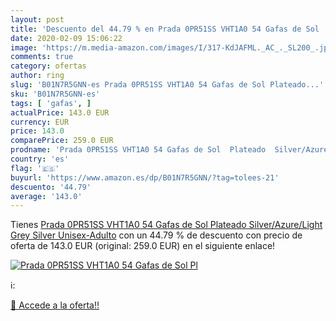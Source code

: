 ```yaml
---
layout: post
title: 'Descuento del 44.79 % en Prada 0PR51SS VHT1A0 54 Gafas de Sol  Pl'
date: 2020-02-09 15:06:22
image: 'https://m.media-amazon.com/images/I/317-KdJAFML._AC_._SL200_.jpg'
comments: true
category: ofertas
author: ring
slug: 'B01N7R5GNN-es Prada 0PR51SS VHT1A0 54 Gafas de Sol Plateado...'
sku: 'B01N7R5GNN-es'
tags: [ 'gafas', ]
actualPrice: 143.0 EUR
currency: EUR
price: 143.0
comparePrice: 259.0 EUR
prodname: 'Prada 0PR51SS VHT1A0 54 Gafas de Sol  Plateado  Silver/Azure/Light Grey Silver   Unisex-Adulto'
country: 'es'
flag: '🇪🇸'
buyurl: 'https://www.amazon.es/dp/B01N7R5GNN/?tag=tolees-21'
descuento: '44.79'
average: '143.0'
---
```


Tienes [Prada 0PR51SS VHT1A0 54 Gafas de Sol  Plateado  Silver/Azure/Light Grey Silver   Unisex-Adulto](https://www.amazon.es/dp/B01N7R5GNN/?tag=tolees-21) con un 44.79 % de descuento con precio de oferta de 143.0 EUR (original: 259.0 EUR) en el siguiente enlace!

[![Prada 0PR51SS VHT1A0 54 Gafas de Sol  Pl](https://m.media-amazon.com/images/I/317-KdJAFML._AC_._SL200_.jpg)](https://www.amazon.es/dp/B01N7R5GNN/?tag=tolees-21)

ℹ️:


[🛒 Accede a la oferta!!](https://www.amazon.es/dp/B01N7R5GNN/?tag=tolees-21)
